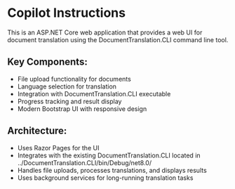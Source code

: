 # Copilot Instructions

<!-- Use this file to provide workspace-specific custom instructions to Copilot. For more details, visit https://code.visualstudio.com/docs/copilot/copilot-customization#_use-a-githubcopilotinstructionsmd-file -->

This is an ASP.NET Core web application that provides a web UI for document translation using the DocumentTranslation.CLI command line tool.

## Key Components:
- File upload functionality for documents
- Language selection for translation
- Integration with DocumentTranslation.CLI executable
- Progress tracking and result display
- Modern Bootstrap UI with responsive design

## Architecture:
- Uses Razor Pages for the UI
- Integrates with the existing DocumentTranslation.CLI located in ../DocumentTranslation.CLI/bin/Debug/net8.0/
- Handles file uploads, processes translations, and displays results
- Uses background services for long-running translation tasks
